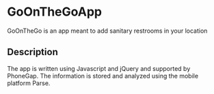# GoOnTheGoApp

GoOnTheGo is an app meant to add sanitary restrooms in your location

## Description

The app is written using Javascript and jQuery and supported by PhoneGap. The information is stored and analyzed using the mobile platform Parse.
